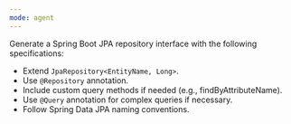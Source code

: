 ```yaml
---
mode: agent
---
```


Generate a Spring Boot JPA repository interface with the following specifications:
- Extend `JpaRepository<EntityName, Long>`.
- Use `@Repository` annotation.
- Include custom query methods if needed (e.g., findByAttributeName).
- Use `@Query` annotation for complex queries if necessary.
- Follow Spring Data JPA naming conventions.
